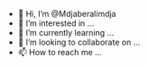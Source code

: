 - 👋 Hi, I’m @Mdjaberalimdja
- 👀 I’m interested in ...
- 🌱 I’m currently learning ...
- 💞️ I’m looking to collaborate on ...
- 📫 How to reach me ...

<!---
Mdjaberalimdja/Mdjaberalimdja is a ✨ special ✨ repository because its `README.md` (this file) appears on your GitHub profile.
You can click the Preview link to take a look at your changes.
--->
